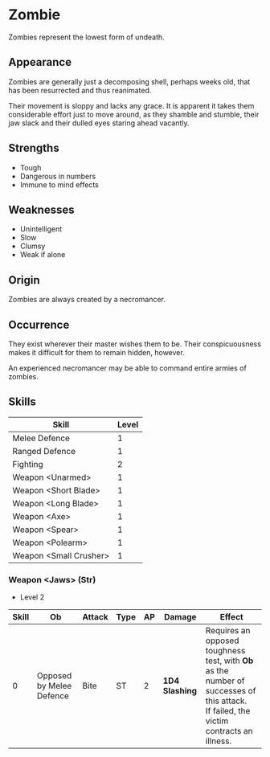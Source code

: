 # Zombie
Zombies represent the lowest form of undeath. 

## Appearance
Zombies are generally just a decomposing shell, perhaps weeks old, that has been resurrected and thus reanimated. 

Their movement is sloppy and lacks any grace. It is apparent it takes them considerable effort just to move around, as they shamble and stumble, their jaw slack and their dulled eyes staring ahead vacantly. 

## Strengths
* Tough
* Dangerous in numbers
* Immune to mind effects

## Weaknesses
* Unintelligent
* Slow
* Clumsy
* Weak if alone

## Origin
Zombies are always created by a necromancer. 

## Occurrence
They exist wherever their master wishes them to be. Their conspicuousness makes it difficult for them to remain hidden, however. 

An experienced necromancer may be able to command entire armies of zombies. 

## Skills
| Skill                    | Level | 
| ------------------------ | ----- | 
| Melee Defence            | 1     | 
| Ranged Defence           | 1     | 
| Fighting                 | 2     | 
| Weapon \<Unarmed\>       | 1     | 
| Weapon \<Short Blade\>   | 1     | 
| Weapon \<Long Blade\>    | 1     | 
| Weapon \<Axe\>           | 1     | 
| Weapon \<Spear\>         | 1     | 
| Weapon \<Polearm\>       | 1     | 
| Weapon \<Small Crusher\> | 1     | 

### Weapon \<Jaws\> (Str)
* Level 2

| Skill | **Ob** | Attack | Type | AP | Damage | Effect |
| ----- | ------ | ------ | ---- | -- | ------ | ------ |
| 0 | Opposed by Melee Defence | Bite | ST | 2 | **1D4** **Slashing** | Requires an opposed toughness test, with **Ob** as the number of successes of this attack. <br> If failed, the victim contracts an illness. |
